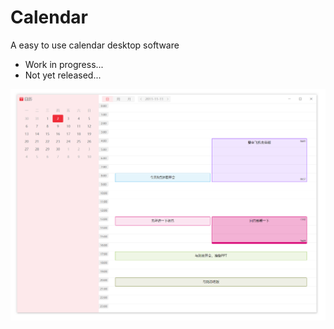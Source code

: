 # Calendar
A easy to use calendar desktop software

- Work in progress...
- Not yet released...

![day view](doc/dayview.png)